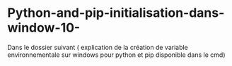 # Python-and-pip-initialisation-dans-window-10-
Dans le dossier suivant ( explication de la création de variable environnementale sur windows pour python et pip disponible dans le cmd)
